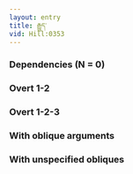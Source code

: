 ```yaml
---
layout: entry
title: རྒྱུད་
vid: Hill:0353
---
```

### Dependencies (N = 0)


### Overt 1-2


### Overt 1-2-3


### With oblique arguments


### With unspecified obliques
